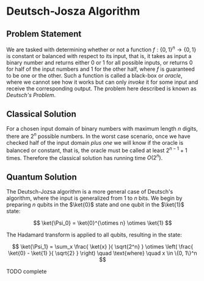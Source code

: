 # Deutsch-Josza Algorithm

## Problem Statement
We are tasked with determining whether or not a function $f: \{0, 1\}^n  \rightarrow \{0, 1\}$ is constant or balanced with respect to its input, that is, it takes as input a binary number and returns either 0 or 1 for all possible inputs, or returns 0 for half of the input numbers and 1 for the other half, where $f$ is guaranteed to be one or the other. Such a function is called a black-box or _oracle_, where we cannot see how it works but can only _invoke_ it for some input and receive the corresponding output. The problem here described is known as _Deutsch's Problem_.

## Classical Solution
For a chosen input domain of binary numbers with maximum length $n$ digits, there are $2^{n}$ possible numbers. In the worst case scenario, once we have checked half of the input domain _plus one_ we will know if the oracle is balanced or constant, that is, the oracle must be called at least $2^{n-1} + 1$ times. Therefore the classical solution has running time $O(2^n)$.

## Quantum Solution
The Deutsch-Jozsa algorithm is a more general case of Deutsch's algorithm, where the input is generalized from 1 to $n$ bits. We begin by preparing $n$ qubits in the $\ket{0}$ state and one qubit in the $\ket{1}$ state:

$$
    \ket{\Psi_0} = \ket{0}^{\otimes n} \otimes \ket{1}
$$

The Hadamard transform is applied to all qubits, resulting in the state:

$$
    \ket{\Psi_1} = \sum_x \frac{ \ket{x} }{ \sqrt{2^n} } \otimes \left( \frac{ \ket{0} - \ket{1} }{ \sqrt{2} } \right) \quad \text{where} \quad x \in \{0, 1\}^n
$$

TODO complete
